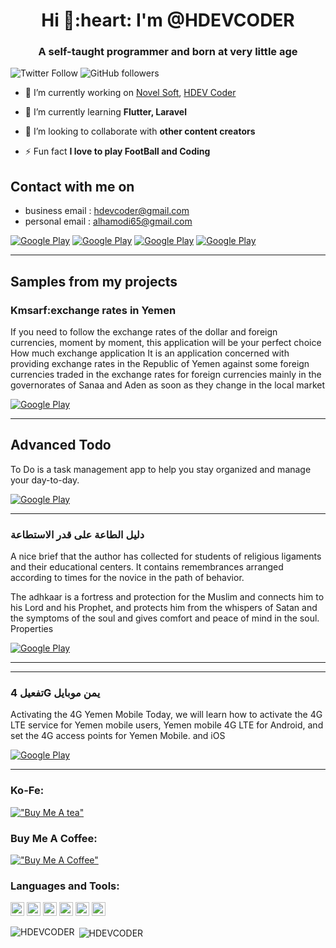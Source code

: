 <h1 align="center">Hi 👋:heart: I'm @HDEVCODER</h1>
<h3 align="center">A self-taught programmer and born at very little age </h3>

![Twitter Follow](https://img.shields.io/twitter/follow/CoderHdev?label=CoderHdev&logo=twitter&style=for-the-badge)
![GitHub followers](https://img.shields.io/github/followers/HDEVCODER?logo=GitHub&style=for-the-badge)

- 🔭 I’m currently working on [Novel Soft](http://novelsoft.com.co/), [HDEV Coder](https://www.youtube.com/HDEVCoder)

- 🌱 I’m currently learning **Flutter, Laravel**

- 👯 I’m looking to collaborate with **other content creators**

- ⚡ Fun fact **I love to play FootBall and Coding** 

<h2> Contact with me on </h2>

<!-- <h3>Where to find me</h3>
<p><a href="https://github.com/thmsgbrt" target="_blank"><img alt="Github2" src="https://img.shields.io/badge/GitHub-%2312100E.svg?&style=for-the-badge&logo=Github&logoColor=white" /></a> -->

- business email : hdevcoder@gmail.com
- personal email : alhamodi65@gmail.com

<p><a href="http://Wa.me/00967735466377" target="_blank"><img alt="Google Play" src="https://img.shields.io/badge/whatsapp%20bussines-128C7E.svg?style=for-the-badge&logo=whatsapp&logoColor=white" /></a> <a href="https://www.facebook.com/alhlal209" target="_blank"><img alt="Google Play" src="https://img.shields.io/badge/Facebook-4267B2.svg?style=for-the-badge&logo=facebook&logoColor=white" /></a> <a href="https://www.linkedin.com/in/hdev-coder-605a90234" target="_blank"><img alt="Google Play" src="https://img.shields.io/badge/linkedin-0077b5.svg?style=for-the-badge&logo=linkedin&logoColor=white" /></a> <a href="https://www.youtube.com/channel/UCVPdBBT-nIPT4nvGP5Fktsw" target="_blank"><img alt="Google Play" src="https://img.shields.io/badge/youtube-FF0000.svg?style=for-the-badge&logo=youtube&logoColor=white" /></a><p>

 <hr>

<h2> Samples from my projects </h2>

### Kmsarf:exchange rates in Yemen
If you need to follow the exchange rates of the dollar and foreign currencies, moment by moment, this application will be your perfect choice
How much exchange application
It is an application concerned with providing exchange rates in the Republic of Yemen against some foreign currencies traded in the exchange rates for foreign currencies mainly in the governorates of Sanaa and Aden as soon as they change in the local market

<p><a href="https://play.google.com/store/apps/details?id=com.hdev.kmsarf" target="_blank"><img alt="Google Play" src="https://img.shields.io/badge/Get%20it%20on%20google%20play-blue.svg?style=for-the-badge&logo=google-play" /></a>
<!--  <a href="https://apps.apple.com/us/app/medical-empire/id1465106135" target="_blank"><img alt="App Store" src="https://img.shields.io/badge/Get%20it%20on%20app%20store-black.svg?style=for-the-badge&logo=app-store&logoColor=white" /></a> -->
<p>

<hr> 

## Advanced Todo
To Do is a task management app to help you stay organized and manage your day-to-day.

<p><a href="https://play.google.com/store/apps/details?id=com.hdev.todo" target="_blank"><img alt="Google Play" src="https://img.shields.io/badge/Get%20it%20on%20google%20play-blue.svg?style=for-the-badge&logo=google-play" /></a>
<!--  <a href="https://apps.apple.com/us/app/medical-empire/id1465106135" target="_blank"><img alt="App Store" src="https://img.shields.io/badge/Get%20it%20on%20app%20store-black.svg?style=for-the-badge&logo=app-store&logoColor=white" /></a> -->
<p>

<hr> 

### ‏دليل الطاعة على قدر الاستطاعة‎
A nice brief that the author has collected for students of religious ligaments and their educational centers. It contains remembrances arranged according to times for the novice in the path of behavior.

The adhkaar is a fortress and protection for the Muslim and connects him to his Lord and his Prophet, and protects him from the whispers of Satan and the symptoms of the soul and gives comfort and peace of mind in the soul. Properties

<p><a href="https://play.google.com/store/apps/details?id=com.hdev.daleel" target="_blank"><img alt="Google Play" src="https://img.shields.io/badge/Get%20it%20on%20google%20play-blue.svg?style=for-the-badge&logo=google-play" /></a>
<!--  <a href="https://apps.apple.com/us/app/medical-empire/id1465106135" target="_blank"><img alt="App Store" src="https://img.shields.io/badge/Get%20it%20on%20app%20store-black.svg?style=for-the-badge&logo=app-store&logoColor=white" /></a> -->
<p>

<hr>
<hr> 

### ‏تفعيل 4G يمن موبايل‎
Activating the 4G Yemen Mobile Today, we will learn how to activate the 4G LTE service for Yemen mobile users, Yemen mobile 4G LTE for Android, and set the 4G access points for Yemen Mobile.
and iOS

<p><a href="https://play.google.com/store/apps/details?id=com.hdev.fourg" target="_blank"><img alt="Google Play" src="https://img.shields.io/badge/Get%20it%20on%20google%20play-blue.svg?style=for-the-badge&logo=google-play" /></a>
<!--  <a href="https://apps.apple.com/us/app/medical-empire/id1465106135" target="_blank"><img alt="App Store" src="https://img.shields.io/badge/Get%20it%20on%20app%20store-black.svg?style=for-the-badge&logo=app-store&logoColor=white" /></a> -->
<p>

<hr>

### Ko-Fe:
[!["Buy Me A tea"](https://storage.ko-fi.com/cdn/kofi_stroke_cup.svg)](https://ko-fi.com/alhamodi)

### Buy Me A Coffee:
[!["Buy Me A Coffee"](https://www.buymeacoffee.com/assets/img/custom_images/orange_img.png)](https://www.buymeacoffee.com/alhamodi)

### Languages and Tools:

<p align="left"><img src="https://www.vectorlogo.zone/logos/dartlang/dartlang-icon.svg" alt="dart" width="22" height="22"/> <img
<p align="left"><img src="https://www.vectorlogo.zone/logos/php/php-icon.svg" alt="php" width="22" height="22"/> <imgsrc="https://www.vectorlogo.zone/logos/figma/figma-icon.svg" alt="figma" width="22" height="22"/> <img
src="https://www.vectorlogo.zone/logos/firebase/firebase-icon.svg" alt="firebase" width="22" height="22"/> <img src="https://www.vectorlogo.zone/logos/flutterio/flutterio-icon.svg" alt="flutter" width="22" height="22"/> <img src="https://www.vectorlogo.zone/logos/git-scm/git-scm-icon.svg" alt="git" width="22" height="22"/> <img
src="https://www.vectorlogo.zone/logos/laravel/laravel-icon.svg" alt="laravel" width="22" height="22"/> <img >

<p><img align="left" src="https://github-readme-stats.vercel.app/api/top-langs/?username=HDEVCODER&layout=compact&hide=html" alt="HDEVCODER" /></p>

<p>&nbsp;<img align="center" src="https://github-readme-stats.vercel.app/api?username=HDEVCODER&show_icons=true" alt="HDEVCODER" /></p>


